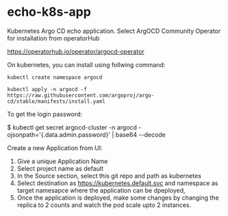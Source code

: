 # echo-k8s-app
Kubernetes Argo CD echo application. Select ArgOCD Community Operator for installation from operatorHub


https://operatorhub.io/operator/argocd-operator

On kubernetes, you can install using follwing command:

```
kubectl create namespace argocd

kubectl apply -n argocd -f https://raw.githubusercontent.com/argoproj/argo-cd/stable/manifests/install.yaml

```

To get the login password:

$ kubectl get secret argocd-cluster -n argocd -ojsonpath='{.data.admin\.password}' | base64 --decode

Create a new Application from UI:

1. Give a unique Application Name
2. Select project name as  default
3. In the Source section, select this git repo and path as kubernetes
4. Select destination as https://kubernetes.default.svc and namespace as target namesapce where the application can be dpeployed,
5. Once the application is deployed, make some changes by changing the replica to 2 counts and watch the pod scale upto 2 instances.



